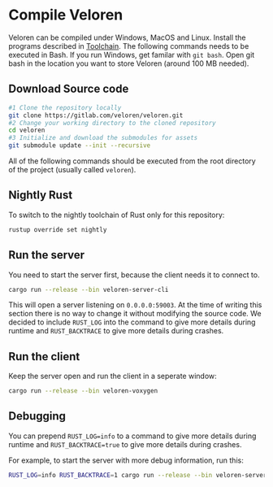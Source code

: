 # Compile Veloren

Veloren can be compiled under Windows, MacOS and Linux.
Install the programs described in [Toolchain](../contr/toolchain.md).
The following commands needs to be executed in Bash. If you run Windows, get familar with `git bash`.
Open git bash in the location you want to store Veloren (around 100 MB needed).

## Download Source code
```bash
#1 Clone the repository locally
git clone https://gitlab.com/veloren/veloren.git
#2 Change your working directory to the cloned repository
cd veloren
#3 Initialize and download the submodules for assets
git submodule update --init --recursive
```

All of the following commands should be executed from the root directory of the project (usually called `veloren`).

## Nightly Rust

To switch to the nightly toolchain of Rust only for this repository:
```bash
rustup override set nightly
```

## Run the server

You need to start the server first, because the client needs it to connect to.
```bash
cargo run --release --bin veloren-server-cli
```

This will open a server listening on `0.0.0.0:59003`. At the time of writing this section there is no way to change it without modifying the source code.
We decided to include `RUST_LOG` into the command to give more details during runtime and `RUST_BACKTRACE` to give more details during crashes.

## Run the client

Keep the server open and run the client in a seperate window:
```bash
cargo run --release --bin veloren-voxygen
```

## Debugging

You can prepend `RUST_LOG=info` to a command to give more details during runtime and `RUST_BACKTRACE=true` to give more details during crashes.

For example, to start the server with more debug information, run this:
```bash
RUST_LOG=info RUST_BACKTRACE=1 cargo run --release --bin veloren-server-cli
```
